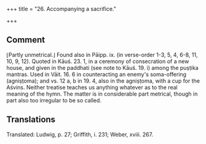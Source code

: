 +++
title = "26. Accompanying a sacrifice."

+++
## Comment
⌊Partly unmetrical.⌋ Found also in Pāipp. ix. (in verse-order 1-3, 5, 4, 6-8, 11, 10, 9, 12). Quoted in Kāuś. 23. 1, in a ceremony of consecration of a new house, and given in the paddhati (see note to Kāuś. 19. i) among the puṣṭika mantras. Used in Vāit. 16. 6 in counteracting an enemy's soma-offering (agniṣṭoma); and vs. 12 a, b in 19. 4, also in the agniṣṭoma, with a cup for the Aśvins. Neither treatise teaches us anything whatever as to the real meaning of the hymn. The matter is in considerable part metrical, though in part also too irregular to be so called.


## Translations
Translated: Ludwig, p. 27; Griffith, i. 231; Weber, xviii. 267.
